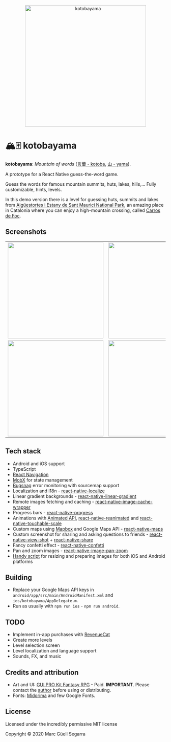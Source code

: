 <p align="center">
  <img src="https://github.com/mguellsegarra/kotobayama/blob/master/src/res/images/ui/logo_and_ribbon@2x.png?raw=true" alt="kotobayama" height="380" />
</p>

# 🏔🀄️ kotobayama

**kotobayama**: *Mountain of words* ([言葉 - kotoba](https://jisho.org/search/%E8%A8%80%E8%91%89), [山 - yama](https://jisho.org/search/%E5%B1%B1)). 

A prototype for a React Native guess-the-word game.

Guess the words for famous mountain summits, huts, lakes, hills,... Fully customizable, hints, levels.

In this demo version there is a level for guessing huts, summits and lakes from [Aigüestortes i Estany de Sant Maurici National Park](https://en.wikipedia.org/wiki/Aig%C3%BCestortes_i_Estany_de_Sant_Maurici_National_Park), an amazing place in Catalonia where you can enjoy a high-mountain crossing, called [Carros de Foc](https://www.carrosdefoc.com/en/).

## Screenshots

| | | |
|:-------------------------:|:-------------------------:|:-------------------------:|
|<img width="300" src="https://user-images.githubusercontent.com/5711443/166101949-78192471-8645-4a53-8d7c-66cccc4dd405.gif"> |  <img width="300" src="https://github.com/mguellsegarra/kotobayama/blob/master/screenshots/level1.gif?raw=true">|<img width="300" src="https://github.com/mguellsegarra/kotobayama/blob/master/screenshots/level_nav.gif?raw=true">|
|<img width="300"  src="https://github.com/mguellsegarra/kotobayama/blob/master/screenshots/photo_detail.gif?raw=true">  |  <img width="300" src="https://github.com/mguellsegarra/kotobayama/blob/master/screenshots/record_game.gif?raw=true">|<img width="300" src="https://user-images.githubusercontent.com/5711443/166102226-88734c1d-b9ce-4d02-bbc0-b74a3194d342.png">|



## Tech stack

- Android and iOS support
- TypeScript
- [React Navigation](https://reactnavigation.org/)
- [MobX](https://mobx.js.org/) for state management
- [Bugsnag](https://www.bugsnag.com/) error monitoring with sourcemap support
- Localization and i18n - [react-native-localize](https://github.com/zoontek/react-native-localize)
- Linear gradient backgrounds - [react-native-linear-gradient](https://github.com/react-native-linear-gradient/react-native-linear-gradient)
- Remote images fetching and caching - [react-native-image-cache-wrapper](https://github.com/wonday/react-native-image-cache-wrapper)
- Progress bars - [react-native-progress](https://github.com/oblador/react-native-progress)
- Animations with [Animated API](https://reactnative.dev/docs/animated), [react-native-reanimated](https://github.com/software-mansion/react-native-reanimated) and [react-native-touchable-scale](https://github.com/kohver/react-native-touchable-scale)
- Custom maps using [Mapbox](https://www.mapbox.com/) and Google Maps API - [react-native-maps](https://github.com/react-native-maps/react-native-maps)
- Custom screenshot for sharing and asking questions to friends - [react-native-view-shot](https://github.com/gre/react-native-view-shot) + [react-native-share](https://github.com/react-native-share/react-native-share)
- Fancy confetti effect - [react-native-confetti](https://github.com/hyperjumptech/react-native-confetti)
- Pan and zoom images - [react-native-image-pan-zoom](https://github.com/ascoders/react-native-image-zoom)
- [Handy script](https://github.com/mguellsegarra/kotobayama/blob/master/scripts/images.js) for resizing and preparing images for both iOS and Android platforms

## Building

- Replace your Google Maps API keys in `android/app/src/main/AndroidManifest.xml` and `ios/kotobayama/AppDelegate.m`.
- Run as usually with `npm run ios` - `npm run android`.

## TODO

- Implement in-app purchases with [RevenueCat](https://www.revenuecat.com/)
- Create more levels
- Level selection screen
- Level localization and language support
- Sounds, FX, and music

## Credits and attribution

- Art and UI: [GUI PRO Kit Fantasy RPG](https://assetstore.unity.com/packages/2d/gui/gui-pro-kit-fantasy-rpg-170168) - Paid. **IMPORTANT**. Please contact the [author](http://www.layerlab.io/) before using or distributing.
- Fonts: [Midorima](https://www.1001fonts.com/midorima-personal-use-font.html) and few Google Fonts.

## License

Licensed under the incredibly permissive MIT license

Copyright © 2020 Marc Güell Segarra

